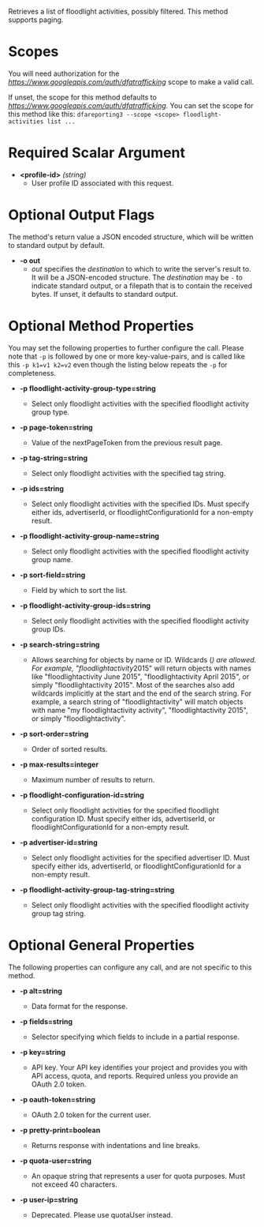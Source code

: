 Retrieves a list of floodlight activities, possibly filtered. This method supports paging.
# Scopes

You will need authorization for the *https://www.googleapis.com/auth/dfatrafficking* scope to make a valid call.

If unset, the scope for this method defaults to *https://www.googleapis.com/auth/dfatrafficking*.
You can set the scope for this method like this: `dfareporting3 --scope <scope> floodlight-activities list ...`
# Required Scalar Argument
* **&lt;profile-id&gt;** *(string)*
    - User profile ID associated with this request.

# Optional Output Flags

The method's return value a JSON encoded structure, which will be written to standard output by default.

* **-o out**
    - *out* specifies the *destination* to which to write the server's result to.
      It will be a JSON-encoded structure.
      The *destination* may be `-` to indicate standard output, or a filepath that is to contain the received bytes.
      If unset, it defaults to standard output.
# Optional Method Properties

You may set the following properties to further configure the call. Please note that `-p` is followed by one 
or more key-value-pairs, and is called like this `-p k1=v1 k2=v2` even though the listing below repeats the
`-p` for completeness.

* **-p floodlight-activity-group-type=string**
    - Select only floodlight activities with the specified floodlight activity group type.

* **-p page-token=string**
    - Value of the nextPageToken from the previous result page.

* **-p tag-string=string**
    - Select only floodlight activities with the specified tag string.

* **-p ids=string**
    - Select only floodlight activities with the specified IDs. Must specify either ids, advertiserId, or floodlightConfigurationId for a non-empty result.

* **-p floodlight-activity-group-name=string**
    - Select only floodlight activities with the specified floodlight activity group name.

* **-p sort-field=string**
    - Field by which to sort the list.

* **-p floodlight-activity-group-ids=string**
    - Select only floodlight activities with the specified floodlight activity group IDs.

* **-p search-string=string**
    - Allows searching for objects by name or ID. Wildcards (*) are allowed. For example, &#34;floodlightactivity*2015&#34; will return objects with names like &#34;floodlightactivity June 2015&#34;, &#34;floodlightactivity April 2015&#34;, or simply &#34;floodlightactivity 2015&#34;. Most of the searches also add wildcards implicitly at the start and the end of the search string. For example, a search string of &#34;floodlightactivity&#34; will match objects with name &#34;my floodlightactivity activity&#34;, &#34;floodlightactivity 2015&#34;, or simply &#34;floodlightactivity&#34;.

* **-p sort-order=string**
    - Order of sorted results.

* **-p max-results=integer**
    - Maximum number of results to return.

* **-p floodlight-configuration-id=string**
    - Select only floodlight activities for the specified floodlight configuration ID. Must specify either ids, advertiserId, or floodlightConfigurationId for a non-empty result.

* **-p advertiser-id=string**
    - Select only floodlight activities for the specified advertiser ID. Must specify either ids, advertiserId, or floodlightConfigurationId for a non-empty result.

* **-p floodlight-activity-group-tag-string=string**
    - Select only floodlight activities with the specified floodlight activity group tag string.

# Optional General Properties

The following properties can configure any call, and are not specific to this method.

* **-p alt=string**
    - Data format for the response.

* **-p fields=string**
    - Selector specifying which fields to include in a partial response.

* **-p key=string**
    - API key. Your API key identifies your project and provides you with API access, quota, and reports. Required unless you provide an OAuth 2.0 token.

* **-p oauth-token=string**
    - OAuth 2.0 token for the current user.

* **-p pretty-print=boolean**
    - Returns response with indentations and line breaks.

* **-p quota-user=string**
    - An opaque string that represents a user for quota purposes. Must not exceed 40 characters.

* **-p user-ip=string**
    - Deprecated. Please use quotaUser instead.
